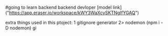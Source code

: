 #going to learn backend
backend devloper
[model link] ("https://app.eraser.io/workspace/kWY3WaXcySKTNgIfYGAQ")

extra things used in this ptoject:
1 gitignore generator
2> nodemon (npm i -D nodemon)
gi